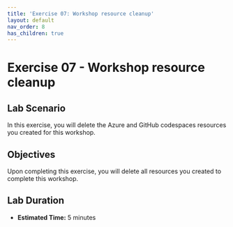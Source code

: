 ```yaml
---
title: 'Exercise 07: Workshop resource cleanup'
layout: default
nav_order: 8
has_children: true
---
```


# Exercise 07 - Workshop resource cleanup

## Lab Scenario

In this exercise, you will delete the Azure and GitHub codespaces resources you created for this workshop.

## Objectives

Upon completing this exercise, you will delete all resources you created to complete this workshop.

## Lab Duration

- **Estimated Time:** 5 minutes
